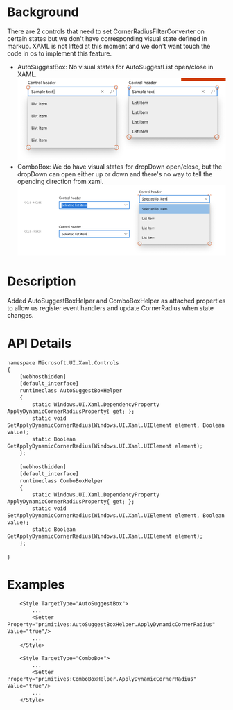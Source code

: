 # Background

There are 2 controls that need to set CornerRadiusFilterConverter on certain states but we don't have corresponding visual state defined in markup. XAML is not lifted at this moment and we don't want touch the code in os to implement this feature.

 - AutoSuggestBox: No visual states for AutoSuggestList open/close in XAML.
 ![AutoSuggestBox CornerRadius example](images/autosuggestbox-cornerradius-example.png)
 - ComboBox: We do have visual states for dropDown open/close, but the dropDown can open either up or down and there's no way to tell the opending direction from xaml.
 ![ComboBox CornerRadius example](images/combobox-cornerradius-example.png)

# Description

Added AutoSuggestBoxHelper and ComboBoxHelper as attached properties to allow us register event handlers and update CornerRadius when state changes.

# API Details

```
namespace Microsoft.UI.Xaml.Controls
{
    [webhosthidden]
    [default_interface]
    runtimeclass AutoSuggestBoxHelper
    {
        static Windows.UI.Xaml.DependencyProperty ApplyDynamicCornerRadiusProperty{ get; };
        static void SetApplyDynamicCornerRadius(Windows.UI.Xaml.UIElement element, Boolean value);
        static Boolean GetApplyDynamicCornerRadius(Windows.UI.Xaml.UIElement element);
    };

    [webhosthidden]
    [default_interface]
    runtimeclass ComboBoxHelper
    {
        static Windows.UI.Xaml.DependencyProperty ApplyDynamicCornerRadiusProperty{ get; };
        static void SetApplyDynamicCornerRadius(Windows.UI.Xaml.UIElement element, Boolean value);
        static Boolean GetApplyDynamicCornerRadius(Windows.UI.Xaml.UIElement element);
    };

}
```

# Examples

```xaml
    <Style TargetType="AutoSuggestBox">
        ...
        <Setter Property="primitives:AutoSuggestBoxHelper.ApplyDynamicCornerRadius" Value="true"/>
        ...
    </Style>
```
```xaml
    <Style TargetType="ComboBox">
        ...
        <Setter Property="primitives:ComboBoxHelper.ApplyDynamicCornerRadius" Value="true"/>
        ...
    </Style>
```